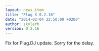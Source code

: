 ```yaml
---
layout: news_item
title: "Plug X 0.2.16"
date: "2014-02-04 22:50:00 +0200"
author: skylerb
version: 0.2.16
---
```


Fix for Plug.DJ update. Sorry for the delay.